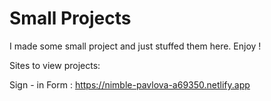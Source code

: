 # Small Projects
 
 I made some small project and just stuffed them here. Enjoy !

Sites to view projects:

 Sign - in Form : https://nimble-pavlova-a69350.netlify.app
